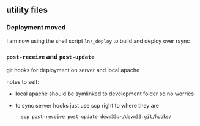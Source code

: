## utility files

### Deployment moved

I am now using the shell script `ln/_deploy` to build and deploy over rsync

### `post-receive` and `post-update`

git hooks for deployment on server and local apache

notes to self:

- local apache should be symlinked to development folder so no worries

- to sync server hooks just use scp right to where they are

        scp post-receive post-update devm33:~/devm33.git/hooks/


